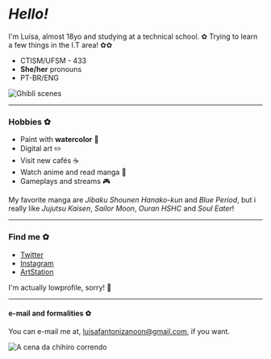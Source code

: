 # _Hello!_ 

I'm Luísa, almost 18yo and studying at a technical school. ✿
Trying to learn a few things in the I.T area! ✿✿

- CTISM/UFSM - 433
- **She/her** pronouns 
- PT-BR/ENG 

![Ghibli scenes](https://64.media.tumblr.com/e7ca0b47b03b6899e5f5ebbcd5e876f8/e925de0d4ddad853-f9/s500x750/8dcf1073838979714edf276bde770e7f59fbe278.gifv "scenes")

____
### Hobbies ✿

- Paint with **watercolor** 🎨
- Digital art ✏️
- Visit new cafés ☕️
- Watch anime and read manga 🎥
- Gameplays and streams 🎮

My favorite manga are _Jibaku Shounen Hanako-kun_ and _Blue Period_, but i really like _Jujutsu Kaisen_, _Sailor Moon_, _Ouran HSHC_ and _Soul Eater_!
____
### Find me ✿

- [Twitter](https://twitter.com/fanonzee)
- [Instagram](https://www.instagram.com/luisafzn/)
- [ArtStation](https://www.artstation.com/fanonzee/profile)

I'm actually lowprofile, sorry! 🤧
____
#### e-mail and formalities ✿

You can e-mail me at, luisafantonizanoon@gmail.com, if you want.

![A cena da chihiro correndo](https://64.media.tumblr.com/cbb9cc6dce931727365b702c404a4565/tumblr_nqzaefTh7u1rii88ro1_500.gifv "chihiro")
